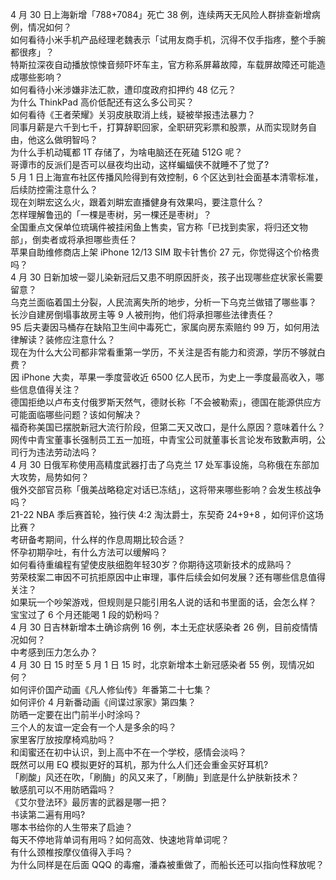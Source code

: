 4 月 30 日上海新增「788+7084」死亡 38 例，连续两天无风险人群排查新增病例，情况如何？  
如何看待小米手机产品经理老魏表示「试用友商手机，沉得不仅手指疼，整个手腕都很疼」？  
特斯拉深夜自动播放惊悚音频吓坏车主，官方称系屏幕故障，车载屏故障还可能造成哪些影响？  
如何看待小米涉嫌非法汇款，遭印度政府扣押约 48 亿元？  
为什么 ThinkPad 高价低配还有这么多公司买？  
如何看待《王者荣耀》关羽皮肤取消上线，疑被举报违法暴力？  
同事月薪是六千到七千，打算辞职回家，全职研究彩票和股票，从而实现财务自由，他这么做明智吗？  
为什么手机动辄都 1T 存储了，为啥电脑还在死磕 512G 呢？  
哥谭市的反派们是否可以昼夜均出动，这样蝙蝠侠不就睡不了觉了?  
5 月 1 日上海宣布社区传播风险得到有效控制，6 个区达到社会面基本清零标准，后续防控需注意什么？  
现在刘畊宏这么火，跟着刘畊宏直播健身有效果吗，要注意什么？  
怎样理解鲁迅的「一棵是枣树，另一棵还是枣树」？  
全国重点文保单位琉璃件被挂闲鱼上售卖，官方称「已找到卖家，将归还文物部」，倒卖者或将承担哪些责任？  
苹果自助维修商店上架 iPhone 12/13 SIM 取卡针售价 27 元，你觉得这个价格贵吗？  
4 月 30 日新加坡一婴儿染新冠后又患不明原因肝炎，孩子出现哪些症状家长需要留意？  
乌克兰面临着国土分裂，人民流离失所的地步，分析一下乌克兰做错了哪些事？  
长沙自建房倒塌事故房主等 9 人被刑拘，他们将承担哪些法律责任？  
95 后夫妻因马桶存在缺陷卫生间中毒死亡，家属向房东索赔约 99 万，如何用法律解读？装修应注意什么？  
现在为什么大公司都非常看重第一学历，不关注是否有能力和资源，学历不够就白费？  
因 iPhone 大卖，苹果一季度营收近 6500 亿人民币，为史上一季度最高收入，哪些信息值得关注？  
德国拒绝以卢布支付俄罗斯天然气，德财长称「不会被勒索」，德国在能源供应方可能面临哪些问题？该如何解决？  
福奇称美国已摆脱新冠大流行阶段，但第二天又改口，是什么原因？意味着什么？  
网传中青宝董事长强制员工五一加班，中青宝公司就董事长言论发布致歉声明，公司行为违法劳动法吗？  
4 月 30 日俄军称使用高精度武器打击了乌克兰 17 处军事设施，乌称俄在东部加大攻势，局势如何？  
俄外交部官员称「俄美战略稳定对话已冻结」，这将带来哪些影响？会发生核战争吗？  
21-22 NBA 季后赛首轮，独行侠 4:2 淘汰爵士，东契奇 24+9+8 ，如何评价这场比赛？  
考研备考期间，什么样的作息周期比较合适？  
怀孕初期孕吐，有什么方法可以缓解吗？  
如何看待重编程有望使皮肤细胞年轻30岁？你期待这项新技术的成熟吗？  
劳荣枝案二审因不可抗拒原因中止审理，事件后续会如何发展？还有哪些信息值得关注？  
如果玩一个吵架游戏，但规则是只能引用名人说的话和书里面的话，会怎么样？  
宝宝过了 6 个月还能喝 1 段的奶粉吗？  
4 月 30 日吉林新增本土确诊病例 16 例，本土无症状感染者 26 例，目前疫情情况如何？  
中考感到压力怎么办？  
4 月 30 日 15 时至 5 月 1 日 15 时，北京新增本土新冠感染者 55 例，现情况如何？  
如何评价国产动画《凡人修仙传》年番第二十七集？  
如何评价 4 月新番动画《间谍过家家》第四集？  
防晒一定要在出门前半小时涂吗？  
三个人的友谊一定会有一个人是多余的吗？  
家里客厅放按摩椅鸡肋吗？  
和闺蜜还在初中认识，到上高中不在一个学校，感情会淡吗？  
既然可以用 EQ 模拟更好的耳机，那为什么人们还会重金买好耳机?  
「刷酸」风还在吹，「刷酶」的风又来了，「刷酶」到底是什么护肤新技术？  
敏感肌可以不用防晒霜吗？  
《艾尔登法环》最厉害的武器是哪一把？  
书读第二遍有用吗?  
哪本书给你的人生带来了启迪？  
每天不停地背单词有用吗？如何高效、快速地背单词呢？  
有什么颈椎按摩仪值得入手吗？  
为什么同样是在后面 QQQ 的毒瘤，潘森被重做了，而船长还可以指向性释放呢？  
